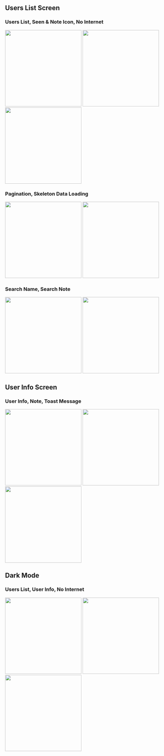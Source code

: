 ## Users List Screen
### Users List, Seen & Note Icon, No Internet
<img src="https://github.com/user-attachments/assets/953cb9e9-5b7f-47f8-b701-cceaef36b3aa" width="250">
<img src="https://github.com/user-attachments/assets/3cc65ab4-3c9d-4724-b462-db23b4fc433d" width="250">
<img src="https://github.com/user-attachments/assets/9471d452-0d64-438a-9d58-4e578c28a2c4" width="250">

### Pagination, Skeleton Data Loading
<img src="https://github.com/user-attachments/assets/aecd3001-d4d7-4632-9299-583eb3433bf1" width="250">
<img src="https://github.com/user-attachments/assets/5ab50523-66f6-402f-8d3b-388ed31c4530" width="250">

### Search Name, Search Note
<img src="https://github.com/user-attachments/assets/68114dc9-5b31-4a6a-824c-cda531e52409" width="250">
<img src="https://github.com/user-attachments/assets/ec1900ce-472d-4801-a69d-dcf3bcb753a8" width="250">

## User Info Screen
### User Info, Note, Toast Message
<img src="https://github.com/user-attachments/assets/1f59eaed-aaf6-4f79-a395-db9323e9d59a" width="250">
<img src="https://github.com/user-attachments/assets/bd6112fc-9ed8-4da8-807b-d60a835a5ec0" width="250">
<img src="https://github.com/user-attachments/assets/25cd3323-5713-4afa-a0b3-488ee379a7ce" width="250">

## Dark Mode
### Users List, User Info, No Internet
<img src="https://github.com/user-attachments/assets/75c9ad7e-0571-45d4-94c5-2af5223b01eb" width="250">
<img src="https://github.com/user-attachments/assets/b4d526dc-e0c3-419b-98d9-7b8fe9c86784" width="250">
<img src="https://github.com/user-attachments/assets/ab5c64aa-da17-45c6-b3e6-7b9dd94aa7a1" width="250">
